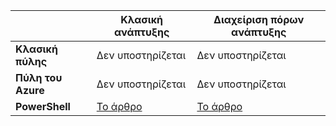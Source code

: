 |  | **Κλασική ανάπτυξης**  | **Διαχείριση πόρων ανάπτυξης**|
|-----------------------------|-------------|---------------------|
| **Κλασική πύλης**          | Δεν υποστηρίζεται          | Δεν υποστηρίζεται                  |
| **Πύλη του Azure**            | Δεν υποστηρίζεται         | Δεν υποστηρίζεται                  |
| **PowerShell** | [Το άρθρο](../articles/expressroute/expressroute-howto-coexist-classic.md) | [Το άρθρο](../articles/expressroute/expressroute-howto-coexist-resource-manager.md) |

